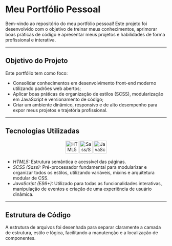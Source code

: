 # Meu Portfólio Pessoal

Bem-vindo ao repositório do meu portfólio pessoal! 
Este projeto foi desenvolvido com o objetivo de treinar meus conhecimentos, aprimorar boas práticas de código e apresentar meus projetos e habilidades de forma profissional e interativa.

---

## Objetivo do Projeto

Este portfólio tem como foco:
- Consolidar conhecimentos em desenvolvimento front-end moderno utilizando padrões web abertos;
- Aplicar boas práticas de organização de estilos (SCSS), modularização em JavaScript e versionamento de código;
- Criar um ambiente dinâmico, responsivo e de alto desempenho para expor meus projetos e trajetória profissional.

---

## Tecnologias Utilizadas

<p align="center">
  <img src="https://cdn.jsdelivr.net/gh/devicons/devicon/icons/html5/html5-original.svg" width="40" alt="HTML5"/>
  <img src="https://cdn.jsdelivr.net/gh/devicons/devicon/icons/sass/sass-original.svg" width="40" alt="Sass/SCSS"/>
  <img src="https://cdn.jsdelivr.net/gh/devicons/devicon/icons/javascript/javascript-original.svg" width="40" alt="JavaScript"/>
</p>

- *HTML5:* Estrutura semântica e acessível das páginas.
- *SCSS (Sass):* Pré-processador fundamental para modularizar e organizar todos os estilos, utilizando variáveis, mixins e arquitetura modular de CSS.
- *JavaScript (ES6+):* Utilizado para todas as funcionalidades interativas, manipulação de eventos e criação de uma experiência de usuário dinâmica.

---

## Estrutura de Código

A estrutura de arquivos foi desenhada para separar claramente a camada de estrutura, estilo e lógica, facilitando a manutenção e a localização de componentes.
